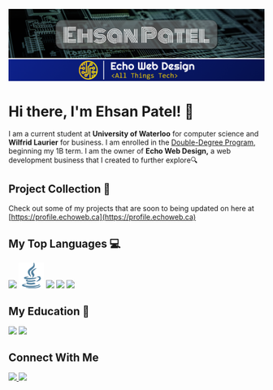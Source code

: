 ![Banner](https://github.com/EhsanPatel/EhsanPatel/blob/master/Banner%20(Mixed).png?raw=true")



# Hi there, I'm Ehsan Patel! 👋
I am a current student at <strong>University of Waterloo</strong> for computer science and <strong>Wilfrid Laurier</strong> for business. I am enrolled in the [Double-Degree Program](https://www.wlu.ca/programs/business-and-economics/undergraduate/business-bba-and-computer-science-bcs-uw/index.html), beginning my 1B term. I am the owner of <strong>Echo Web Design,</strong> a web development business that I created to further explore🔍



## Project Collection 📓
Check out some of my projects that are soon to being updated on here at [https://profile.echoweb.ca](https://profile.echoweb.ca)



## My Top Languages 💻
<img width='10%' src="https://raw.githubusercontent.com/simple-icons/simple-icons/2c351f6452ce51d05294d0c31040bfaa389850c3/icons/python.svg">

<img width='10%' src="https://raw.githubusercontent.com/simple-icons/simple-icons/2c351f6452ce51d05294d0c31040bfaa389850c3/icons/java.svg">

<img width='10%' src="https://raw.githubusercontent.com/simple-icons/simple-icons/2c351f6452ce51d05294d0c31040bfaa389850c3/icons/javascript.svg"/>

<img width='10%' src="https://raw.githubusercontent.com/simple-icons/simple-icons/2c351f6452ce51d05294d0c31040bfaa389850c3/icons/racket.svg"/>

<img width='10%' src="https://raw.githubusercontent.com/simple-icons/simple-icons/2c351f6452ce51d05294d0c31040bfaa389850c3/icons/lua.svg"/>
<br>


## My Education 📖
<img src="https://upload.wikimedia.org/wikipedia/en/thumb/6/6e/University_of_Waterloo_seal.svg/1200px-University_of_Waterloo_seal.svg.png" width='15%'>
<img src="https://nikosrentas.com/wp-content/uploads/2011/11/wilfred-laurier-golden-hawks-logo.jpg" width='15%'>



## Connect With Me
  <a href="https://www.linkedin.com/in/ehsan-patel/"><img src="https://cdn-icons-png.flaticon.com/512/174/174857.png" width='10%'>
  </a>
  <a href="mailto:ehsanpatel@echoweb.ca">
    <img src="https://upload.wikimedia.org/wikipedia/commons/thumb/4/4e/Mail_%28iOS%29.svg/602px-Mail_%28iOS%29.svg.png" width='10%'>
  </a>
